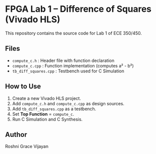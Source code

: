 # FPGA Lab 1 – Difference of Squares (Vivado HLS)

This repository contains the source code for Lab 1 of ECE 350/450.

## Files
- `compute_c.h` : Header file with function declaration
- `compute_c.cpp` : Function implementation (computes a² - b²)
- `tb_diff_squares.cpp` : Testbench used for C Simulation

## How to Use
1. Create a new Vivado HLS project.
2. Add `compute_c.h` and `compute_c.cpp` as design sources.
3. Add `tb_diff_squares.cpp` as a testbench.
4. Set **Top Function** = `compute_c`.
5. Run C Simulation and C Synthesis.

## Author
Roshni Grace Vijayan
